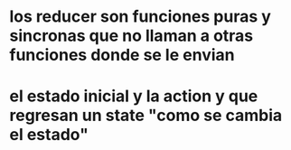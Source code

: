 # los reducer son funciones puras y sincronas que no llaman a otras funciones donde se le envian
# el estado inicial y la action y que regresan un state  "como se cambia el estado"
